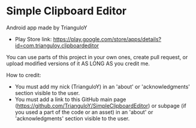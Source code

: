 # Simple Clipboard Editor

Android app made by TrianguloY

- Play Store link: https://play.google.com/store/apps/details?id=com.trianguloy.clipboardeditor

You can use parts of this project in your own ones, create pull request, or upload modified versions of it AS LONG AS you credit me.

How to credit:
- You must add my nick (TrianguloY) in an 'about' or 'acknowledgments' section visible to the user.
- You must add a link to this GitHub main page (https://github.com/TrianguloY/SimpleClipboardEditor) or subpage (if you used a part of the code or an asset) in an 'about' or 'acknowledgments' section visible to the user.
